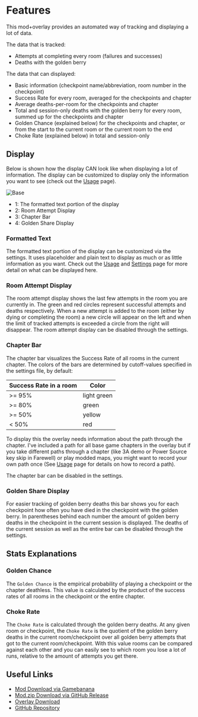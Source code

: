 # Features

This mod+overlay provides an automated way of tracking and displaying a lot of data.  

The data that is tracked:

- Attempts at completing every room (failures and successes)
- Deaths with the golden berry

The data that can displayed:

- Basic information (checkpoint name/abbreviation, room number in the checkpoint)
- Success Rate for every room, averaged for the checkpoints and chapter
- Average deaths-per-room for the checkpoints and chapter
- Total and session-only deaths with the golden berry for every room, summed up for the checkpoints and chapter
- Golden Chance (explained below) for the checkpoints and chapter, or from the start to the current room or the current room to the end
- Choke Rate (explained below) in total and session-only

## Display

Below is shown how the display CAN look like when displaying a lot of information. The display can be customized to display only the information you want to see (check out the [Usage](/tracker-usage) page).

![Base](https://gbt.vi-home.de/src/img/tracker/base-tracker-large-marked.png)

- 1: The formatted text portion of the display
- 2: Room Attempt Display
- 3: Chapter Bar
- 4: Golden Share Display

### Formatted Text

The formatted text portion of the display can be customized via the settings. It uses placeholder and plain text to display as much or as little information as you want. Check out the [Usage](/tracker-usage) and [Settings](/tracker-settings) page for more detail on what can be displayed here.

### Room Attempt Display

The room attempt display shows the last few attempts in the room you are currently in. The green and red circles represent successful attempts and deaths respectively. When a new attempt is added to the room (either by dying or completing the room) a new circle will appear on the left and when the limit of tracked attempts is exceeded a circle from the right will disappear. The room attempt display can be disabled through the settings.

### Chapter Bar

The chapter bar visualizes the Success Rate of all rooms in the current chapter. The colors of the bars are determined by cutoff-values specified in the settings file, by default:

| Success Rate in a room | Color       |
| ---------------------- | ----------- |
| >= 95%                 | light green |
| >= 80%                 | green       |
| >= 50%                 | yellow      |
| < 50%                  | red         |

To display this the overlay needs information about the path through the chapter. I've included a path for all base game chapters in the overlay but if you take different paths through a chapter (like 3A demo or Power Source key skip in Farewell) or play modded maps, you might want to record your own path once (See [Usage](/tracker-usage) page for details on how to record a path).

The chapter bar can be disabled in the settings.

### Golden Share Display

For easier tracking of golden berry deaths this bar shows you for each checkpoint how often you have died in the checkpoint with the golden berry. In parentheses behind each number the amount of golden berry deaths in the checkpoint in the current session is displayed. The deaths of the current session as well as the entire bar can be disabled through the settings.

## Stats Explanations

### Golden Chance

The `Golden Chance` is the empirical probability of playing a checkpoint or the chapter deathless. This value is calculated by the product of the success rates of all rooms in the checkpoint or the entire chapter.

### Choke Rate

The `Choke Rate` is calculated through the golden berry deaths. At any given room or checkpoint, the `Choke Rate` is the quotient of the golden berry deaths in the current room/checkpoint over all golden berry attempts that got to the current room/checkpoint. With this value rooms can be compared against each other and you can easily see to which room you lose a lot of runs, relative to the amount of attempts you get there.

## Useful Links

- [Mod Download via Gamebanana]()
- [Mod.zip Download via GitHub Release]()
- [Overlay Download]()
- [GitHub Repository]()
